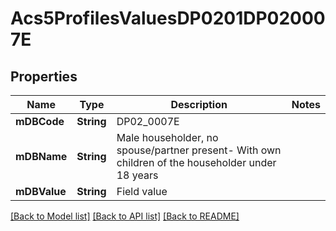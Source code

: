 # Acs5ProfilesValuesDP0201DP020007E

## Properties
Name | Type | Description | Notes
------------ | ------------- | ------------- | -------------
**mDBCode** | **String** | DP02_0007E | 
**mDBName** | **String** | Male householder, no spouse/partner present- With own children of the householder under 18 years | 
**mDBValue** | **String** | Field value | 

[[Back to Model list]](../README.md#documentation-for-models) [[Back to API list]](../README.md#documentation-for-api-endpoints) [[Back to README]](../README.md)


